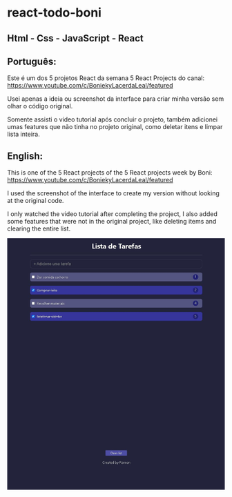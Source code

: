 # react-todo-boni

## Html - Css - JavaScript - React

## Português:

Este é um dos 5 projetos React da semana 5 React Projects do canal:
https://www.youtube.com/c/BoniekyLacerdaLeal/featured

Usei apenas a ideia ou screenshot da interface para criar minha versão sem olhar o código original.

Somente assisti o video tutorial após concluir o projeto, também adicionei umas features que não tinha no projeto original, como deletar itens e limpar lista inteira.

## English:

This is one of the 5 React projects of the 5 React projects week by Boni:
https://www.youtube.com/c/BoniekyLacerdaLeal/featured

I used the screenshot of the interface to create my version without looking at the original code.

I only watched the video tutorial after completing the project, I also added some features that were not in the original project, like deleting items and clearing the entire list.


![My Image](bonitodoReact.JPG)
